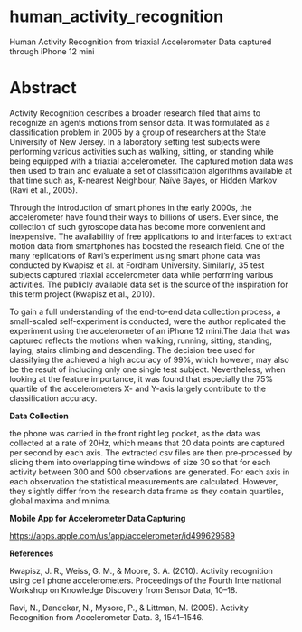 # human_activity_recognition
Human Activity Recognition from triaxial Accelerometer Data captured through iPhone 12 mini

# Abstract
Activity Recognition describes a broader research filed that aims to recognize an agents motions from sensor data. It was formulated as a classification problem in 2005 by a group of researchers at the State University of New Jersey. In a laboratory setting test subjects were performing various activities such as walking, sitting, or standing while being equipped with a triaxial accelerometer. The captured motion data was then used to train and evaluate a set of classification algorithms available at that time such as, K-nearest Neighbour, Naïve Bayes, or Hidden Markov (Ravi et al., 2005).

Through the introduction of smart phones in the early 2000s, the accelerometer have found their ways to billions of users. Ever since, the collection  of such gyroscope data has become more convenient and inexpensive. The availability of free applications to and interfaces to extract motion data from smartphones has boosted the research field. One of the many replications of Ravi’s experiment using smart phone data was conducted by Kwapisz et al. at Fordham University. Similarly, 35 test subjects captured triaxial accelerometer data while performing various activities. The publicly available data set is the source of the inspiration for this term project (Kwapisz et al., 2010).

To gain a full understanding of the end-to-end data collection process, a small-scaled self-experiment is conducted, were the author replicated the experiment using the accelerometer of an iPhone 12 mini.The data that was captured reflects the motions when walking, running, sitting, standing, laying, stairs climbing and descending. The decision tree used for classifying the achieved a high accuracy of 99%, which however, may also be the result of including only one single test subject. Nevertheless, when looking at the feature importance, it was found that especially the 75% quartile of the accelerometers X- and Y-axis largely contribute to the classification accuracy.

**Data Collection**

the phone was carried in the front right leg pocket, as the data was collected at a rate of 20Hz, which means that 20 data points are captured per second by each axis. The extracted csv files are then pre-processed by slicing them into overlapping time windows of size 30 so that for each activity between 300 and 500 observations are generated. For each axis in each observation the statistical measurements are calculated. However, they slightly differ from the research data frame as they contain quartiles, global maxima and minima.


**Mobile App for Accelerometer Data Capturing**

https://apps.apple.com/us/app/accelerometer/id499629589

**References**

Kwapisz, J. R., Weiss, G. M., & Moore, S. A. (2010). Activity recognition using cell phone accelerometers. Proceedings of the Fourth International Workshop on Knowledge Discovery from Sensor Data, 10–18.

Ravi, N., Dandekar, N., Mysore, P., & Littman, M. (2005). Activity Recognition from Accelerometer Data. 3, 1541–1546.
